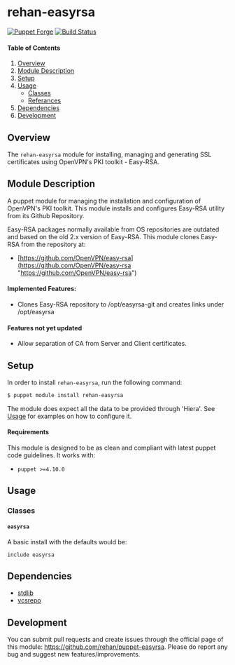 # rehan-easyrsa

[![Puppet Forge](http://img.shields.io/puppetforge/v/rehan/easyrsa.svg)](https://forge.puppetlabs.com/rehan/easyrsa) [![Build Status](https://travis-ci.org/rehanone/puppet-easyrsa.svg?branch=master)](https://travis-ci.org/rehanone/puppet-easyrsa)

#### Table of Contents
1. [Overview](#overview)
2. [Module Description](#module-description)
3. [Setup](#setup)
4. [Usage](#usage)
    * [Classes](#classes)
    * [Referances](#referances)
5. [Dependencies](#dependencies)
6. [Development](#development)

## Overview
The `rehan-easyrsa` module for installing, managing and generating SSL certificates using OpenVPN's PKI toolkit - Easy-RSA.

## Module Description
A puppet module for managing the installation and configuration of OpenVPN's PKI toolkit. This module installs and 
configures Easy-RSA utility from its Github Repository.

Easy-RSA packages normally available from OS repositories are outdated and based on the old 2.x version of Easy-RSA. 
This module clones Easy-RSA from the repository at:

  - [https://github.com/OpenVPN/easy-rsa](https://github.com/OpenVPN/easy-rsa "https://github.com/OpenVPN/easy-rsa")

#### Implemented Features:
* Clones Easy-RSA repository to /opt/easyrsa-git and creates links under /opt/easyrsa

#### Features not yet updated
* Allow separation of CA from Server and Client certificates.

## Setup
In order to install `rehan-easyrsa`, run the following command:
```bash
$ puppet module install rehan-easyrsa
```
The module does expect all the data to be provided through 'Hiera'. See [Usage](#usage) for examples on how to configure it.

#### Requirements
This module is designed to be as clean and compliant with latest puppet code guidelines. It works with:

  - `puppet >=4.10.0`

## Usage

### Classes

#### `easyrsa`

A basic install with the defaults would be:
```puppet
include easyrsa
```

## Dependencies

* [stdlib][1]
* [vcsrepo][2]

[1]:https://forge.puppet.com/puppetlabs/stdlib
[2]:https://forge.puppet.com/puppetlabs/vcsrepo

## Development

You can submit pull requests and create issues through the official page of this module: https://github.com/rehan/puppet-easyrsa.
Please do report any bug and suggest new features/improvements.
